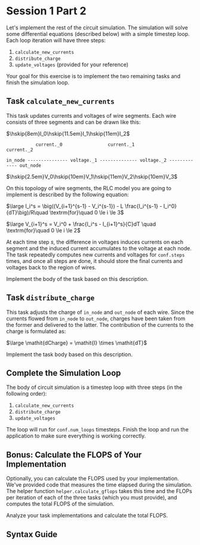 # Session 1 Part 2

Let's implement the rest of the circuit simulation. The simulation will solve some differential equations (described below) with a simple timestep loop. Each loop iteration will have three steps:

 1. `calculate_new_currents`
 2. `distribute_charge`
 3. `update_voltages` (provided for your reference)

Your goal for this exercise is to implement the two remaining tasks and finish the simulation loop.

## Task `calculate_new_currents`

This task updates currents and voltages of wire segments. Each wire consists of three segments and can be drawn like this:

$\hskip{8em}I_0\hskip{11.5em}I_1\hskip{11em}I_2$

               current._0                 current._1                current._2
                   
    in_node --------------- voltage._1 -------------- voltage._2 ------------- out_node

$\hskip{2.5em}V_0\hskip{10em}V_1\hskip{11em}V_2\hskip{10em}V_3$

On this topology of wire segments, the RLC model you are going to implement is described by the following equation:

$\large I_i^s = \big((V_{i+1}^{s-1} - V_i^{s-1}) - L \frac{I_i^{s-1} - I_i^0}{dT}\big)/R\quad \textrm{for}\quad 0 \le i \le 3$

$\large V_{i+1}^s = V_i^0 + \frac{I_i^s - I_{i+1}^s}{C}dT \quad \textrm{for}\quad 0 \le i \le 2$


At each time step $s$, the difference in voltages induces currents on each segment and the induced current accumulates to the voltage at each node. The task repeatedly computes new currents and voltages for `conf.steps` times, and once all steps are done, it should store the final currents and voltages back to the region of wires.

Implement the body of the task based on this description.

## Task `distribute_charge`

This task adjusts the charge of `in_node` and `out_node` of each wire. Since the currents flowed from `in_node` to `out_node`, charges have been taken from the former and delivered to the latter. The contribution of the currents to the charge is formulated as:

$\large \mathit{dCharge} = \mathit{I} \times \mathit{dT}$

Implement the task body based on this description.

## Complete the Simulation Loop

The body of circuit simulation is a timestep loop with three steps (in the following order):

 1. `calculate_new_currents`
 2. `distribute_charge`
 3. `update_voltages`

The loop will run for `conf.num_loops` timesteps. Finish the loop and run the application to make sure everything is working correctly.

## Bonus: Calculate the FLOPS of Your Implementation

Optionally, you can calculate the FLOPS used by your implementation. We've provided code that measures the time elapsed during the simulation. The helper function `helper.calculate_gflops` takes this time and the FLOPs per iteration of each of the three tasks (which you must provide), and computes the total FLOPS of the simulation.

Analyze your task implementations and calculate the total FLOPS.

## Syntax Guide
